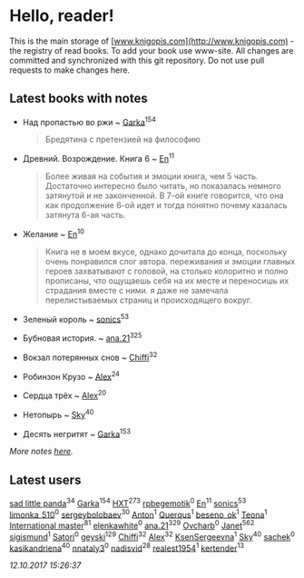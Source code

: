 # Hello, reader!
This is the main storage of [www.knigopis.com](http://www.knigopis.com) - the registry of read books.
To add your book use www-site. All changes are committed and synchronized with this git repository.
Do not use pull requests to make changes here.


## Latest books with notes
* Над пропастью во ржи ~ [Garka](users/115/115753719718250012620-google)<sup>154</sup>
    > Бредятина с претензией на философию

* Древний. Возрождение. Книга 6 ~ [En](users/333/333646551-vkontakte)<sup>11</sup>
    > Более живая на события и эмоции книга, чем 5 часть. Достаточно интересно было читать, но показалась немного затянутой и не законченной. В 7-ой книге говорится, что она как продолжение 6-ой идет и тогда понятно почему казалась затянута 6-ая часть.

* Желание ~ [En](users/333/333646551-vkontakte)<sup>10</sup>
    > Книга не в моем вкусе, однако дочитала до конца, поскольку очень понравился слог автора. переживания и эмоции главных героев захватывают с головой, на столько колоритно и полно прописаны, что ощущаешь себя на их месте и переносишь их страдания вместе с ними. я даже не замечала перелистываемых страниц и происходящего вокруг.

* Зеленый король ~ [sonics](users/588/5880221-vkontakte)<sup>53</sup>

* Бубновая история. ~ [ana.21](users/107/107655526900000657481-google)<sup>325</sup>

* Вокзал потерянных снов ~ [Chiffi](users/105/105831994080785626680-google)<sup>32</sup>

* Робинзон Крузо ~ [Alex](users/106/106644083867140961454-google)<sup>24</sup>

* Сердца трёх ~ [Alex](users/106/106644083867140961454-google)<sup>20</sup>

* Нетопырь ~ [Sky](users/118/118049897850017649660-google)<sup>40</sup>

* Десять негритят ~ [Garka](users/115/115753719718250012620-google)<sup>153</sup>


_More notes [here](latest_books_with_notes.md)._


## Latest users
[sad little panda](users/188/1882525281990290-facebook)<sup>34</sup> 
[Garka](users/115/115753719718250012620-google)<sup>154</sup> 
[HXT](users/100/100002563462782-facebook)<sup>273</sup> 
[rpbegemotik](users/749/74945125-vkontakte)<sup>0</sup> 
[En](users/333/333646551-vkontakte)<sup>11</sup> 
[sonics](users/588/5880221-vkontakte)<sup>53</sup> 
[limonka_510](users/708/70819466-vkontakte)<sup>0</sup> 
[sergeybolobaev](users/379/37918255-vkontakte)<sup>30</sup> 
[Anton](users/100/1007576529-facebook)<sup>1</sup> 
[Querqus](users/165/1659822494090704-facebook)<sup>1</sup> 
[beseno_ok](users/123/12305926-vkontakte)<sup>1</sup> 
[Teona](users/430/430717602-vkontakte)<sup>1</sup> 
[International master](users/741/74140988-vkontakte)<sup>81</sup> 
[elenkawhite](users/528/52806613-vkontakte)<sup>0</sup> 
[ana.21](users/107/107655526900000657481-google)<sup>329</sup> 
[Ovcharb](users/225/22575695-vkontakte)<sup>0</sup> 
[Janet](users/108/108113656204404967440-google)<sup>562</sup> 
[sigismund](users/181/181663004-vkontakte)<sup>1</sup> 
[Satori](users/112/112152049213984389187-google)<sup>0</sup> 
[geyski](users/221/221959664-vkontakte)<sup>129</sup> 
[Chiffi](users/105/105831994080785626680-google)<sup>32</sup> 
[Alex](users/106/106644083867140961454-google)<sup>32</sup> 
[KsenSergeevna](users/563/56332-vkontakte)<sup>1</sup> 
[Sky](users/118/118049897850017649660-google)<sup>40</sup> 
[sachek](users/102/10214634850368705-facebook)<sup>0</sup> 
[kasikandriena](users/152/152488954-vkontakte)<sup>40</sup> 
[nnataly3](users/105/105530547016444143560-google)<sup>0</sup> 
[nadisvid](users/113/1138852626183846-facebook)<sup>28</sup> 
[realest1954](users/439/439398-vkontakte)<sup>1</sup> 
[kertender](users/228/228182315-vkontakte)<sup>13</sup> 


_12.10.2017 15:26:37_
